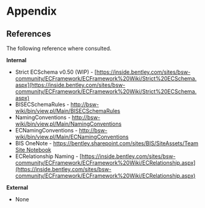
# Appendix

## References

The following reference where consulted.

**Internal**

- Strict ECSchema v0.50 (WIP) - [https://inside.bentley.com/sites/bsw-community/ECFramework/ECFramework%20Wiki/Strict%20ECSchema.aspx](https://inside.bentley.com/sites/bsw-community/ECFramework/ECFramework%20Wiki/Strict%20ECSchema.aspx)
- BISECSchemaRules - [http://bsw-wiki/bin/view.pl/Main/BISECSchemaRules](http://bsw-wiki/bin/view.pl/Main/BISECSchemaRules)
- NamingConventions - [http://bsw-wiki/bin/view.pl/Main/NamingConventions](http://bsw-wiki/bin/view.pl/Main/NamingConventions)
- ECNamingConventions - [http://bsw-wiki/bin/view.pl/Main/ECNamingConventions](http://bsw-wiki/bin/view.pl/Main/ECNamingConventions)
- BIS OneNote - [https://bentley.sharepoint.com/sites/BIS/SiteAssets/Team Site Notebook](https://bentley.sharepoint.com/sites/BIS/SiteAssets/Team%20Site%20Notebook)
- ECRelationship Naming - [https://inside.bentley.com/sites/bsw-community/ECFramework/ECFramework%20Wiki/ECRelationship.aspx](https://inside.bentley.com/sites/bsw-community/ECFramework/ECFramework%20Wiki/ECRelationship.aspx)

**External**

-   None
